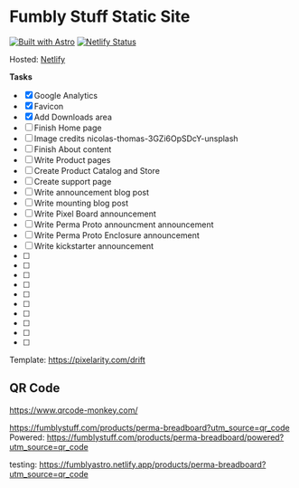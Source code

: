 # Fumbly Stuff Static Site

[![Built with Astro](https://astro.badg.es/v2/built-with-astro/tiny.svg)](https://astro.build)
[![Netlify Status](https://api.netlify.com/api/v1/badges/6ef65515-d375-4b02-b597-aa0bf2153e09/deploy-status)](https://app.netlify.com/sites/fumblyastro/deploys)

Hosted: [Netlify](https://fumblyastro.netlify.app/)

**Tasks**

- [x] Google Analytics
- [x] Favicon
- [X] Add Downloads area
- [ ] Finish Home page
- [ ] Image credits nicolas-thomas-3GZi6OpSDcY-unsplash
- [ ] Finish About content
- [ ] Write Product pages
- [ ] Create Product Catalog and Store
- [ ] Create support page
- [ ] Write announcement blog post
- [ ] Write mounting blog post
- [ ] Write Pixel Board announcement
- [ ] Write Perma Proto announcment announcement
- [ ] Write Perma Proto Enclosure announcement
- [ ] Write kickstarter announcement
- [ ] 
- [ ] 
- [ ] 
- [ ] 
- [ ] 
- [ ] 
- [ ] 
- [ ] 
- [ ] 
- [ ] 

Template: https://pixelarity.com/drift

## QR Code

https://www.qrcode-monkey.com/

https://fumblystuff.com/products/perma-breadboard?utm_source=qr_code
Powered: https://fumblystuff.com/products/perma-breadboard/powered?utm_source=qr_code

testing: https://fumblyastro.netlify.app/products/perma-breadboard?utm_source=qr_code